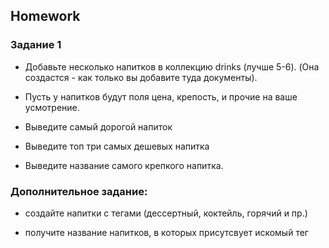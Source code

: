 ##  Homework

### Задание 1
* Добавьте несколько напитков в коллекцию drinks (лучше 5-6). (Она создастся - как только вы добавите туда документы).

* Пусть у напитков будут поля цена, крепость, и прочие на ваше усмотрение.

* Выведите самый дорогой напиток

* Выведите топ три самых дешевых напитка

* Выведите название самого крепкого напитка.

### Дополнительное задание:

* создайте напитки с тегами (дессертный, коктейль, горячий и пр.)

* получите название напитков, в которых присутсвует искомый тег


